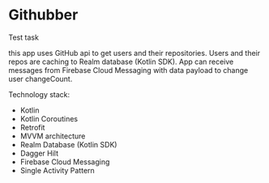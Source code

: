 # Githubber
Test task

this app uses GitHub api to get users and their repositories. Users and their repos are caching to Realm database (Kotlin SDK). App can receive messages from Firebase Cloud Messaging with data payload to change user changeCount.

Technology stack:
- Kotlin
- Kotlin Coroutines
- Retrofit
- MVVM architecture
- Realm Database (Kotlin SDK)
- Dagger Hilt
- Firebase Cloud Messaging
- Single Activity Pattern
